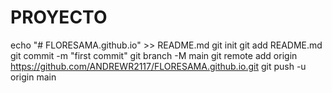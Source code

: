 # PROYECTO
echo "# FLORESAMA.github.io" >> README.md
git init
git add README.md
git commit -m "first commit"
git branch -M main
git remote add origin https://github.com/ANDREWR2117/FLORESAMA.github.io.git
git push -u origin main
